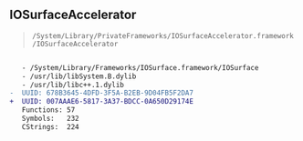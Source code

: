 ## IOSurfaceAccelerator

> `/System/Library/PrivateFrameworks/IOSurfaceAccelerator.framework/IOSurfaceAccelerator`

```diff

   - /System/Library/Frameworks/IOSurface.framework/IOSurface
   - /usr/lib/libSystem.B.dylib
   - /usr/lib/libc++.1.dylib
-  UUID: 678B3645-4DFD-3F5A-B2EB-9D04FB5F2DA7
+  UUID: 007AAAE6-5817-3A37-BDCC-0A650D29174E
   Functions: 57
   Symbols:   232
   CStrings:  224

```
